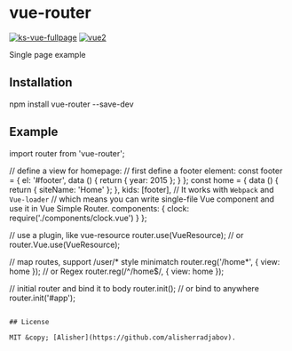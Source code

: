 # vue-router

[![ks-vue-fullpage](https://img.shields.io/npm/v/ks-vue-fullpage.svg)](https://www.npmjs.com/package/ks-vue-fullpage) [![vue2](https://img.shields.io/badge/vue-2.x-brightgreen.svg)](https://vuejs.org/)

Single page example

## Installation


npm install vue-router --save-dev

## Example

import router from 'vue-router';

// define a view for homepage:
// first define a footer element:
const footer = {
  el: '#footer',
  data () {
    return { year: 2015 };
  }
};
const home = {
  data () {
    return { siteName: 'Home' };
  },
  kids: [footer],
  // It works with `Webpack` and `Vue-loader`
  // which means you can write single-file Vue component and use it in Vue Simple Router.
  components: {
    clock: require('./components/clock.vue')
  }
};

// use a plugin, like vue-resource
router.use(VueResource);
// or
router.Vue.use(VueResource);

// map routes, support /user/* style minimatch
router.reg('/home*', {
  view: home
});
// or Regex
router.reg(/^\/home$/, {
  view: home
});

// initial router and bind it to body
router.init();
// or bind to anywhere
router.init('#app');
```

## License

MIT &copy; [Alisher](https://github.com/alisherradjabov).
